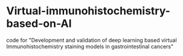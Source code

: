 # Virtual-immunohistochemistry-based-on-AI
code for "Development and validation of deep learning based virtual Immunohistochemistry staining models in gastrointestinal cancers"

